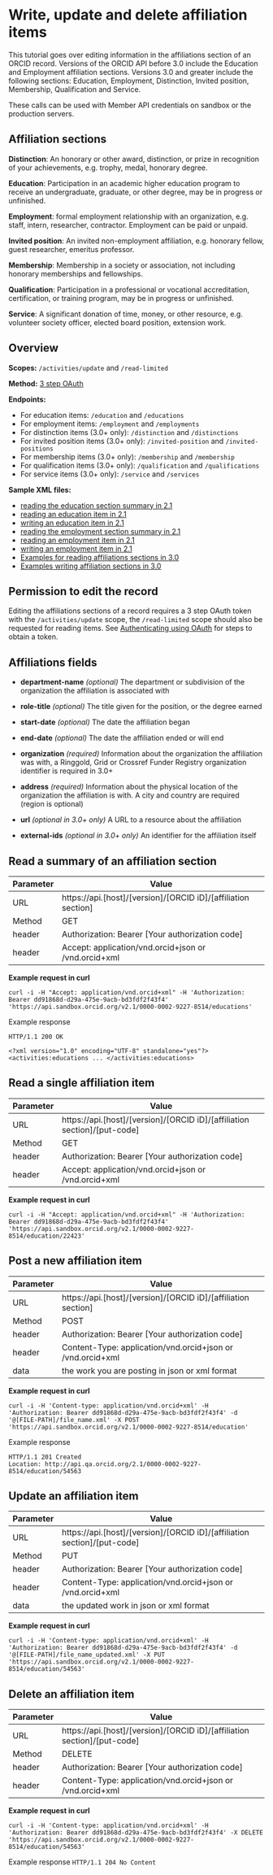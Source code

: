# Write, update and delete affiliation items

This tutorial goes over editing information in the affiliations section of an ORCID record. Versions of the ORCID API before 3.0 include the Education and Employment affiliation sections. Versions 3.0 and greater include the following sections: Education, Employment, Distinction, Invited position, Membership, Qualification and Service.

These calls can be used with Member API credentials on sandbox or the production servers.

## Affiliation sections

**Distinction**: An honorary or other award, distinction, or prize in recognition of your achievements, e.g. trophy, medal, honorary degree.

**Education**: Participation in an academic higher education program to receive an undergraduate, graduate, or other degree, may be in progress or unfinished.

**Employment**: formal employment relationship with an organization, e.g. staff, intern, researcher, contractor. Employment can be paid or unpaid.

**Invited position**: An invited non-employment affiliation, e.g. honorary fellow, guest researcher, emeritus professor.

**Membership**: Membership in a society or association, not including honorary memberships and fellowships.

**Qualification**: Participation in a professional or vocational accreditation, certification, or training program, may be in progress or unfinished.

**Service**: A significant donation of time, money, or other resource, e.g. volunteer society officer, elected board position, extension work.

## Overview

**Scopes:** ```/activities/update``` and ```/read-limited```

**Method:** [3 step OAuth](https://github.com/ORCID/ORCID-Source/blob/master/orcid-api-web/README.md#authenticating-users-and-using-oauth--openid-connect)

**Endpoints:**
* For education items: ```/education``` and ```/educations```
* For employment items: ```/employment``` and ```/employments```
* For distinction items (3.0+ only): ```/distinction``` and ```/distinctions```
* For invited position items (3.0+ only): ```/invited-position``` and ```/invited-positions```
* For membership items (3.0+ only): ```/membership``` and ```/membership```
* For qualification items (3.0+ only): ```/qualification``` and ```/qualifications```
* For service items (3.0+ only): ```/service``` and ```/services```

**Sample XML files:**
  * [reading the education section summary in 2.1](https://github.com/ORCID/orcid-model/blob/master/src/main/resources/record_2.1/samples/read_samples/educations-2.1.xml)
  * [reading an education item in 2.1](https://github.com/ORCID/orcid-model/blob/master/src/main/resources/record_2.1/samples/read_samples/education-full-2.1.xml)
  * [writing an education item in 2.1](https://github.com/ORCID/orcid-model/blob/master/src/main/resources/record_2.1/samples/write_sample/education-2.1.xml)
  * [reading the employment section summary in 2.1](https://github.com/ORCID/orcid-model/blob/master/src/main/resources/record_2.1/samples/read_samples/employments-2.1.xml)
  * [reading an employment item in 2.1](https://github.com/ORCID/orcid-model/blob/master/src/main/resources/record_2.1/samples/read_samples/employment-full-2.1.xml)
  * [writing an employment item in 2.1](https://github.com/ORCID/orcid-model/blob/master/src/main/resources/record_2.1/samples/write_sample/employment-2.1.xml)
  * [Examples for reading affiliations sections in 3.0](https://github.com/ORCID/orcid-model/blob/master/src/main/resources/record_3.0/samples/read_samples)
  * [Examples writing affiliation sections in 3.0](https://github.com/ORCID/orcid-model/blob/master/src/main/resources/record_3.0/samples/write_samples)

## Permission to edit the record
Editing the affiliations sections of a record requires a 3 step OAuth token with the ```/activities/update``` scope, the ```/read-limited``` scope should also be requested for reading items. See [Authenticating using OAuth](https://github.com/ORCID/ORCID-Source/blob/master/orcid-api-web/README.md#authenticating-users-and-using-oauth--openid-connect) for steps to obtain a token.

## Affiliations fields

- **department-name** _(optional)_ The department or subdivision of the organization the affiliation is associated with

- **role-title** _(optional)_ The title given for the position, or the degree earned

- **start-date** _(optional)_ The date the affiliation began

- **end-date** _(optional)_ The date the affiliation ended or will end

- **organization** _(required)_ Information about the organization the affiliation was with, a Ringgold, Grid or Crossref Funder Registry organization identifier is required in 3.0+

- **address** _(required)_ Information about the physical location of the organization the affiliation is with. A city and country are required (region is optional)

- **url** _(optional in 3.0+ only)_ A URL to a resource about the affiliation

- **external-ids** _(optional in 3.0+ only)_ An identifier for the affiliation itself


## Read a summary of an affiliation section

| Parameter | Value        |
|--------------------|--------------------------|
| URL 				| https://api.[host]/[version]/[ORCID iD]/[affiliation section] |
| Method    | GET |
| header      | Authorization: Bearer [Your authorization code] |
| header      | Accept: application/vnd.orcid+json or /vnd.orcid+xml|


**Example request in curl**

```
curl -i -H "Accept: application/vnd.orcid+xml" -H 'Authorization: Bearer dd91868d-d29a-475e-9acb-bd3fdf2f43f4' 'https://api.sandbox.orcid.org/v2.1/0000-0002-9227-8514/educations'
```
Example response
```
HTTP/1.1 200 OK

<?xml version="1.0" encoding="UTF-8" standalone="yes"?>
<activities:educations ... </activities:educations>
```

## Read a single affiliation item

| Parameter | Value        |
|--------------------|--------------------------|
| URL 				| https://api.[host]/[version]/[ORCID iD]/[affiliation section]/[put-code] |
| Method    | GET |
| header      | Authorization: Bearer [Your authorization code] |
| header      | Accept: application/vnd.orcid+json or /vnd.orcid+xml|


**Example request in curl**

```
curl -i -H "Accept: application/vnd.orcid+xml" -H 'Authorization: Bearer dd91868d-d29a-475e-9acb-bd3fdf2f43f4' 'https://api.sandbox.orcid.org/v2.1/0000-0002-9227-8514/education/22423'
```

## Post a new affiliation item

| Parameter | Value        |
|--------------------|--------------------------|
| URL 				| https://api.[host]/[version]/[ORCID iD]/[affiliation section] |
| Method    | POST |
| header      | Authorization: Bearer [Your authorization code] |
| header      | Content-Type: application/vnd.orcid+json or /vnd.orcid+xml|
| data        | the work you are posting in json or xml format |

**Example request in curl**
```
curl -i -H 'Content-type: application/vnd.orcid+xml' -H 'Authorization: Bearer dd91868d-d29a-475e-9acb-bd3fdf2f43f4' -d '@[FILE-PATH]/file_name.xml' -X POST 'https://api.sandbox.orcid.org/v2.1/0000-0002-9227-8514/education'
```

Example response
```
HTTP/1.1 201 Created
Location: http://api.qa.orcid.org/2.1/0000-0002-9227-8514/education/54563
```

## Update an affiliation item

| Parameter | Value        |
|--------------------|--------------------------|
| URL 				| https://api.[host]/[version]/[ORCID iD]/[affiliation section]/[put-code] |
| Method    | PUT |
| header      | Authorization: Bearer [Your authorization code] |
| header      | Content-Type: application/vnd.orcid+json or /vnd.orcid+xml|
| data        | the updated work in json or xml format |

**Example request in curl**
```
curl -i -H 'Content-type: application/vnd.orcid+xml' -H 'Authorization: Bearer dd91868d-d29a-475e-9acb-bd3fdf2f43f4' -d '@[FILE-PATH]/file_name_updated.xml' -X PUT 'https://api.sandbox.orcid.org/v2.1/0000-0002-9227-8514/education/54563'
```

## Delete an affiliation item

| Parameter | Value        |
|--------------------|--------------------------|
| URL 				| https://api.[host]/[version]/[ORCID iD]/[affiliation section]/[put-code] |
| Method    | DELETE |
| header      | Authorization: Bearer [Your authorization code] |
| header      | Content-Type: application/vnd.orcid+json or /vnd.orcid+xml|

**Example request in curl**
```
curl -i -H 'Content-type: application/vnd.orcid+xml' -H 'Authorization: Bearer dd91868d-d29a-475e-9acb-bd3fdf2f43f4' -X DELETE 'https://api.sandbox.orcid.org/v2.1/0000-0002-9227-8514/education/54563'
```

Example response
```HTTP/1.1 204 No Content```
